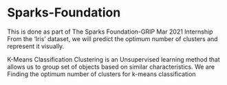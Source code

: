 # Sparks-Foundation
This is done as part of The Sparks Foundation-GRIP Mar 2021 Internship From the ‘Iris’ dataset, we will predict the optimum number of clusters and represent it visually.

K-Means Classification Clustering is an Unsupervised learning method that allows us to group set of objects based on similar characteristics. We are Finding the optimum number of clusters for k-means classification
